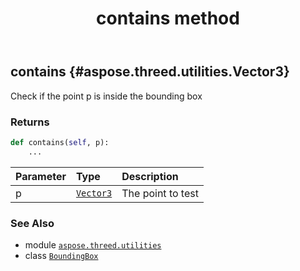 ﻿---
title: contains method
second_title: Aspose.3D for Python via .NET API References
description: 
type: docs
weight: 20
url: /python-net/aspose.threed.utilities/boundingbox/contains/
is_root: false
---

## contains {#aspose.threed.utilities.Vector3}

Check if the point p is inside the bounding box


### Returns 





```python
def contains(self, p):
    ...
```


| Parameter | Type | Description |
| :- | :- | :- |
| p | [`Vector3`](/3d/python-net/aspose.threed.utilities/vector3) | The point to test |



### See Also
* module [`aspose.threed.utilities`](../../)
* class [`BoundingBox`](/3d/python-net/aspose.threed.utilities/boundingbox)
